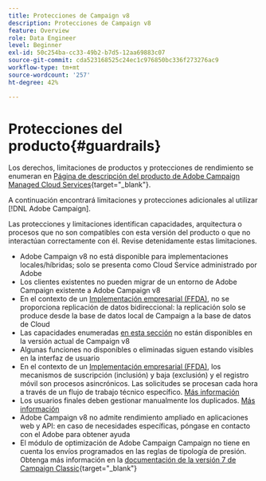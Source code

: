 ```yaml
---
title: Protecciones de Campaign v8
description: Protecciones de Campaign v8
feature: Overview
role: Data Engineer
level: Beginner
exl-id: 50c254ba-cc33-49b2-b7d5-12aa69883c07
source-git-commit: cda523168525c24ec1c976850bc336f273276ac9
workflow-type: tm+mt
source-wordcount: '257'
ht-degree: 42%

---
```


# Protecciones del producto{#guardrails}

Los derechos, limitaciones de productos y protecciones de rendimiento se enumeran en [Página de descripción del producto de Adobe Campaign Managed Cloud Services](https://helpx.adobe.com/es/legal/product-descriptions/adobe-campaign-managed-cloud-services.html){target=&quot;_blank&quot;}.

A continuación encontrará limitaciones y protecciones adicionales al utilizar [!DNL Adobe Campaign].

Las protecciones y limitaciones identifican capacidades, arquitectura o procesos que no son compatibles con esta versión del producto o que no interactúan correctamente con él. Revise detenidamente estas limitaciones.

* Adobe Campaign v8 no está disponible para implementaciones locales/híbridas; solo se presenta como Cloud Service administrado por Adobe
* Los clientes existentes no pueden migrar de un entorno de Adobe Campaign existente a Adobe Campaign v8
* En el contexto de un [Implementación empresarial (FFDA)](../architecture/enterprise-deployment.md), no se proporciona replicación de datos bidireccional: la replicación solo se produce desde la base de datos local de Campaign a la base de datos de Cloud
* Las capacidades enumeradas [en esta sección](v7-to-v8.md#gs-unavailable-features) no están disponibles en la versión actual de Campaign v8
* Algunas funciones no disponibles o eliminadas siguen estando visibles en la interfaz de usuario
* En el contexto de un [Implementación empresarial (FFDA)](../architecture/enterprise-deployment.md), los mecanismos de suscripción (inclusión) y baja (exclusión) y el registro móvil son procesos asincrónicos. Las solicitudes se procesan cada hora a través de un flujo de trabajo técnico específico. [Más información](../architecture/replication.md#tech-wf)
* Los usuarios finales deben gestionar manualmente los duplicados. [Más información](../architecture/keys.md)
* Adobe Campaign v8 no admite rendimiento ampliado en aplicaciones web y API: en caso de necesidades específicas, póngase en contacto con el Adobe para obtener ayuda
* El módulo de optimización de Adobe Campaign Campaign no tiene en cuenta los envíos programados en las reglas de tipología de presión. Obtenga más información en la [documentación de la versión 7 de Campaign Classic](https://experienceleague.adobe.com/docs/campaign-classic/using/orchestrating-campaigns/campaign-optimization/pressure-rules.html?lang=es#setting-the-period){target=&quot;_blank&quot;}